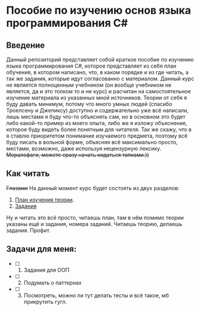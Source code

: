 # Пособие по изучению основ языка программирования C#

## Введение

Данный репозиторий представляет собой краткое пособие по изучению языка программирования C#, которое представляет из себя план обучения, в котором написано, что, в каком порядке и из где читать, а так же задания, которые идут согласованно с материалом. Данный курс не является полноценным учебником (он вообще учебником не является, да и это толком то и не курс) и расчитан на самостоятельное изучение материала из указанных мной источников. Теории от себя я буду давать минимум, потому что много умных людей (спасибо Троелсену и Джепиксу) доступно и содержательно уже всё написали, лишь местами я буду что-то объяснять сам, но в основном это будет либо какой-то пример из моего опыта, либо же я изложу объяснение, которое буду видеть более понятным для читателя. Так же скажу, что в я ставлю приоритетом понимание изучаемого предмета, поэтому всё буду писать в вольной форме, объясняя всё максимально просто, местами, возможно, даже используя нецензурную лексику. ~~Моралофаги, можете сразу начать кидаться тапками.))~~ 

## Как читать

~~Глазами~~ На данный момент курс будет состоять из двух разделов:
1. [План изучения теории](https://github.com/ArtemGB/Csharp-Learning-Course/blob/master/%D0%9F%D0%BB%D0%B0%D0%BD%20%D0%B8%D0%B7%D1%83%D1%87%D0%B5%D0%BD%D0%B8%D1%8F%20%D1%82%D0%B5%D0%BE%D1%80%D0%B8%D0%B8.md).
2. [Задания](https://github.com/ArtemGB/Csharp-Learning-Course/blob/master/%D0%97%D0%B0%D0%B4%D0%B0%D0%BD%D0%B8%D1%8F.md)

Ну и читать это всё просто, читаешь план, там в нём помимо теории указаны ещё и задания, номера заданий. Читаешь теорию, делаешь задания. Профит.

## Задачи для меня:

- [ ] 1. Задания для ООП
- [ ] 2. Подумать о паттернах
- [ ] 3. Посмотреть, можно ли тут делать тесты и всё такое, мб прикрутить гугл.
